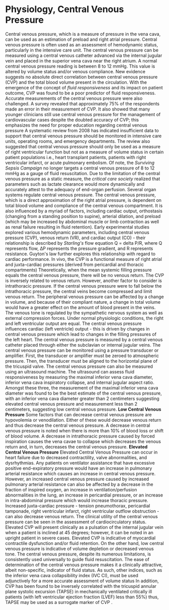 # Physiology, Central Venous Pressure
Central venous pressure, which is a measure of pressure in the vena cava, can be used as an estimation of preload and right atrial pressure. Central venous pressure is often used as an assessment of hemodynamic status, particularly in the intensive care unit. The central venous pressure can be measured using a central venous catheter advanced via the internal jugular vein and placed in the superior vena cava near the right atrium. A normal central venous pressure reading is between 8 to 12 mmHg. This value is altered by volume status and/or venous compliance.
New evidence suggests no absolute direct correlation between central venous pressure (CVP) and the total blood volume present in the circulation. With the emergence of the concept of _fluid responsiveness_ and its impact on patient outcome, CVP was found to be a poor predictor of fluid responsiveness. Accurate measurements of the central venous pressure were also challenged. A survey revealed that approximately 75% of the respondents made an error in their measurement of CVP. It also showed that many younger clinicians still use central venous pressure for the management of cardiovascular cases despite the doubted accuracy of CVP; this emphasizes the need for proper education regarding central venous pressure
A systematic review from 2008 has indicated insufficient data to support that central venous pressure should be monitored in intensive care units, operating rooms, and emergency departments. The review also suggested that central venous pressure should only be used as a measure of right ventricular function but not as a measure of volume status in certain patient populations i.e., heart transplant patients, patients with right ventricular infarct, or acute pulmonary embolism. Of note, the _Surviving Sepsis Campaign_ no longer targets a central venous pressure of 8 to 12 mmHg as a gauge of fluid resuscitation. Due to the limitation of the central venous pressure as a static measure, the _critical care society_ realized that parameters such as lactate clearance would more dynamically and accurately attest to the adequacy of end-organ perfusion.
Several organ systems regulate central venous pressure. The central venous pressure, which is a direct approximation of the right atrial pressure, is dependent on total blood volume and compliance of the central venous compartment. It is also influenced by a myriad of factors, including cardiac output, orthostasis (changing from a standing position to supine), arterial dilation, and preload (which may be increased by abdominal muscle or limb contraction as well as renal failure resulting in fluid retention).
Early experimental studies explored various hemodynamic parameters, including central venous pressure (CVP), venous return (VR), and cardiac output (CO) - their relationship is described by _Starling's_ flow equation Q = delta P/R, where Q represents flow, ΔP represents the pressure gradient, and R represents resistance. Guyton's law further explores this relationship with regard to cardiac performance.
In vivo, the CVP is a functional measure of right atrial and juxta-cardiac pressures (derived from pericardial and thoracic compartments)
Theoretically, when the mean systemic filling pressure equals the central venous pressure, there will be no venous return. The CVP is inversely related to venous return. However, another factor to consider is intrathoracic pressure. If the central venous pressure were to fall below the intrathoracic pressure, the central veins become compressed and limit venous return. The peripheral venous pressure can be affected by a change in volume, and because of their compliant nature, a change in total volume would have a greater effect on the amount of blood present in the veins. The venous tone is regulated by the sympathetic nervous system as well as external compression forces. Under normal physiologic conditions, the right and left ventricular output are equal.
The central venous pressure influences cardiac (left ventricle) output - this is driven by changes in central venous pressure which lead to changes in the filling pressures of the left heart.
The central venous pressure is measured by a central venous catheter placed through either the subclavian or internal jugular veins. The central venous pressure can be monitored using a pressure transducer or amplifier. First, the transducer or amplifier must be zeroed to atmospheric pressure. Then, the transducer must be aligned to the horizontal plane of the tricuspid valve. The central venous pressure can also be measured using an ultrasound machine. The ultrasound can assess fluid responsiveness by measuring the maximal inferior vena cava diameter, inferior vena cava inspiratory collapse, and internal jugular aspect ratio. Amongst these three, the measurement of the maximal inferior vena cava diameter was found to be the best estimate of the central venous pressure, with an inferior vena cava diameter greater than 2 centimeters suggesting elevated central venous pressure and measurement less than 2 centimeters, suggesting low central venous pressure.
**Low Central Venous Pressure**
Some factors that can decrease central venous pressure are hypovolemia or venodilation. Either of these would decrease venous return and thus decrease the central venous pressure. A decrease in central venous pressure is noted when there is more than 10% of blood loss or shift of blood volume. A decrease in intrathoracic pressure caused by forced inspiration causes the vena cavae to collapse which decreases the venous return and, in turn, decreases the central venous pressure.
**Elevated Central Venous Pressure**
Elevated Central Venous Pressure can occur in heart failure due to decreased contractility, valve abnormalities, and dysrhythmias. Any patients on ventilator assistance that have excessive positive end-expiratory pressure would have an increase in pulmonary arterial resistance which causes an increase in central venous pressure. However, an increased central venous pressure caused by increased pulmonary arterial resistance can also be affected by a decrease in the fraction of inspired oxygen, an increase in ventilation/perfusion abnormalities in the lung, an increase in pericardial pressure, or an increase in intra-abdominal pressure which would increase thoracic pressure. Increased juxta-cardiac pressure - tension pneumothorax, pericardial tamponade, right ventricular infarct, right ventricular outflow obstruction - can also decrease venous return.
The clinical utility of the central venous pressure can be seen in the assessment of cardiocirculatory status. Elevated CVP will present clinically as a pulsation of the internal jugular vein when a patient is inclined at 45 degrees; however, it can be noted in an upright patient in severe cases.
Elevated CVP is indicative of myocardial contractile dysfunction and/or fluid retention. On the other hand, low central venous pressure is indicative of volume depletion or decreased venous tone. The central venous pressure, despite its numerous limitations, is consistently used universally to guide fluid resuscitation.
The ease of determination of the central venous pressure makes it a clinically attractive, albeit non-specific, indicator of fluid status. As such, other indices, such as the inferior vena cava collapsibility index (IVC CI), must be used adjunctively for a more accurate assessment of volume status
In addition, CVP has been found to be inversely correlated with the tricuspid annular plane systolic excursion (TAPSE) in mechanically ventilated critically ill patients (with left ventricular ejection fraction (LVEF) less than 55%) thus, TAPSE may be used as a surrogate marker of CVP .
